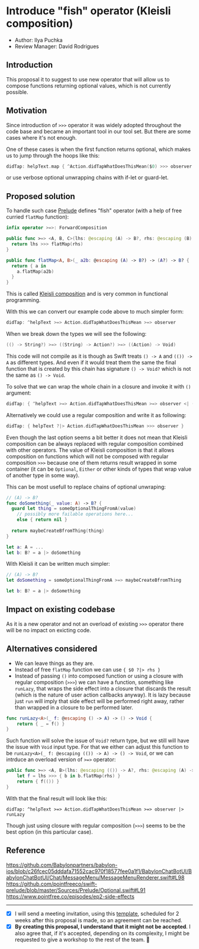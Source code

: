 # Introduce "fish" operator (Kleisli composition)

* Author: Ilya Puchka
* Review Manager: David Rodrigues

## Introduction

This proposal it to suggest to use new operator that will allow us to compose functions returning optional values, which is not currently possible.

## Motivation

Since introduction of `>>>` operator it was widely adopted throughout the code base and became an important tool in our tool set. But there are some cases where it's not enough. 

One of these cases is when the first function returns optional, which makes us to jump through the hoops like this:

```swift
didTap: helpText.map { ^Action.didTapWhatDoesThisMean($0) >>> observer }
```

or use verbose optional unwrapping chains with if-let or guard-let. 

## Proposed solution

To handle such case [Prelude](https://github.com/pointfreeco/swift-prelude) defines "fish" operator (with a help of free curried `flatMap` function):

```swift
infix operator >=>: ForwardComposition

public func >=> <A, B, C>(lhs: @escaping (A) -> B?, rhs: @escaping (B) -> C?) -> (A) -> C? {
  return lhs >>> flatMap(rhs)
}

public func flatMap<A, B>(_ a2b: @escaping (A) -> B?) -> (A?) -> B? {
  return { a in
    a.flatMap(a2b)
  }
}
```

This is called [Kleisli composition](https://blog.ssanj.net/posts/2017-06-07-composing-monadic-functions-with-kleisli-arrows.html) and is very common in functional programming.

With this we can convert our example code above to much simpler form:

```swift
didTap: ^helpText >=> Action.didTapWhatDoesThisMean >=> observer
```

When we break down the types we will see the following:

```swift
(() -> String?) >=> ((String) -> Action?) >=> ((Action) -> Void)
```

This code will not compile as it is though as Swift treats `() -> A` and `(()) -> A` as different types. And even if it would treat them the same the final function that is created by this chain has signature `() -> Void?` which is not the same as `() -> Void`.

To solve that we can wrap the whole chain in a closure and invoke it with `()` argument:

```swift
didTap: { ^helpText >=> Action.didTapWhatDoesThisMean >=> observer <| () }
```

Alternatively we could use a regular composition and write it as following:

```swift
didTap: { helpText ?|> Action.didTapWhatDoesThisMean >>> observer }
```

Even though the last option seems a bit better it does not mean that Kleisli composition can be always replaced with regular composition combined with other operators. The value of Kleisli composition is that it allows composition on functions which will not be composed with regular composition `>>>` because one of them returns result wrapped in some container (it can be `Optional`, `Either` or other kinds of types that wrap value of another type in some way).

This can be most usefull to replace chains of optional unwraping:

```swift
// (A) -> B?
func doSomething(_ value: A) -> B? {
  guard let thing = someOptionalThingFromA(value)
    // possibly more failable operations here...
    else { return nil }
  
  return maybeCreateBfromThing(thing)
}

let a: A = ...
let b: B? = a |> doSomething
```

With Kleisli it can be written much simpler:

```swift
// (A) -> B?
let doSomething = someOptionalThingFromA >=> maybeCreateBfromThing

let b: B? = a |> doSomething
```

## Impact on existing codebase

As it is a new operator and not an overload of existing `>>>` operator there will be no impact on exicting code.

## Alternatives considered

- We can leave things as they are.
- Instead of free `flatMap` function we can use `{ $0 ?|> rhs }`
- Instead of passing `()` into composed function or using a closure with regular composition (`>>>`) we can have a function, something like `runLazy`, that wraps the side effect into a closure that discards the result (which is the nature of user action callbacks anyway). It is lazy because just `run` will imply that side effect will be performed right away, rather than wrapped in a closure to be performed later.

```swift
func runLazy<A>(_ f: @escaping () -> A) -> () -> Void {
    return { _ = f() }
}
```

Such function will solve the issue of `Void?` return type, but we still will have the issue with `Void` input type. For that we either can adjust this function to be `runLazy<A>(_ f: @escaping (()) -> A) -> () -> Void`, or we can intrduce an overload version of `>=>` operator:

```swift
public func >=> <A, B>(lhs: @escaping (()) -> A?, rhs: @escaping (A) -> B?) -> () -> B? {
    let f = lhs >>> { b in b.flatMap(rhs) }
    return { f(()) }
}
```

With that the final result will look like this:

```
didTap: ^helpText >=> Action.didTapWhatDoesThisMean >=> observer |> runLazy
```

Though just using closure with regular composition (`>>>`) seems to be the best option (in this particular case).

## Reference

https://github.com/Babylonpartners/babylon-ios/blob/c26fcec05dddafa71552cac970f18577fee0a1f1/BabylonChatBotUI/BabylonChatBotUI/Chat/MessageMenu/MessageMenuRenderer.swift#L98
https://github.com/pointfreeco/swift-prelude/blob/master/Sources/Prelude/Optional.swift#L91
https://www.pointfree.co/episodes/ep2-side-effects


---
* [x] I will send a meeting invitation, using this [template](Template_Proposal_Meeting_Invitation.MD), scheduled for 2 weeks after this proposal is made, so an agreement can be reached.
* [x] **By creating this proposal, I understand that it might not be accepted**. I also agree that, if it's accepted,
depending on its complexity, I might be requested to give a workshop to the rest of the team. 🚀
